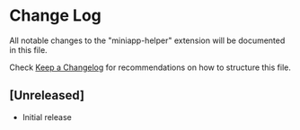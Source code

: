 # Change Log
All notable changes to the "miniapp-helper" extension will be documented in this file.

Check [Keep a Changelog](http://keepachangelog.com/) for recommendations on how to structure this file.

## [Unreleased]
- Initial release
